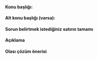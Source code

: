 #### Konu başlığı:

#### Alt konu başlığı (varsa):

#### Sorun belirtmek istediğiniz satırın tamamı


#### Açıklama


#### Olası çözüm önerisi
